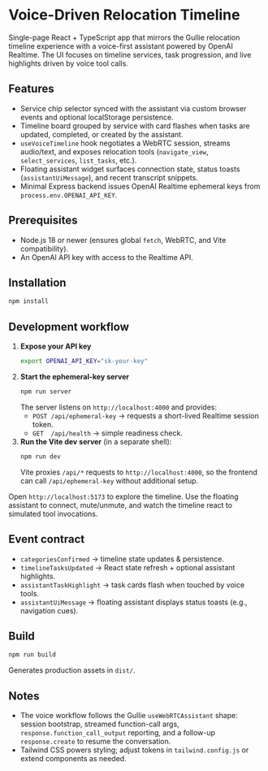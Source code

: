 # Voice-Driven Relocation Timeline

Single-page React + TypeScript app that mirrors the Gullie relocation timeline experience with a voice-first assistant powered by OpenAI Realtime. The UI focuses on timeline services, task progression, and live highlights driven by voice tool calls.

## Features
- Service chip selector synced with the assistant via custom browser events and optional localStorage persistence.
- Timeline board grouped by service with card flashes when tasks are updated, completed, or created by the assistant.
- `useVoiceTimeline` hook negotiates a WebRTC session, streams audio/text, and exposes relocation tools (`navigate_view`, `select_services`, `list_tasks`, etc.).
- Floating assistant widget surfaces connection state, status toasts (`assistantUiMessage`), and recent transcript snippets.
- Minimal Express backend issues OpenAI Realtime ephemeral keys from `process.env.OPENAI_API_KEY`.

## Prerequisites
- Node.js 18 or newer (ensures global `fetch`, WebRTC, and Vite compatibility).
- An OpenAI API key with access to the Realtime API.

## Installation
```bash
npm install
```

## Development workflow
1. **Expose your API key**
   ```bash
   export OPENAI_API_KEY="sk-your-key"
   ```
2. **Start the ephemeral-key server**
   ```bash
   npm run server
   ```
   The server listens on `http://localhost:4000` and provides:
   - `POST /api/ephemeral-key` → requests a short-lived Realtime session token.
   - `GET  /api/health` → simple readiness check.
3. **Run the Vite dev server** (in a separate shell):
   ```bash
   npm run dev
   ```
   Vite proxies `/api/*` requests to `http://localhost:4000`, so the frontend can call `/api/ephemeral-key` without additional setup.

Open `http://localhost:5173` to explore the timeline. Use the floating assistant to connect, mute/unmute, and watch the timeline react to simulated tool invocations.

## Event contract
- `categoriesConfirmed` → timeline state updates & persistence.
- `timelineTasksUpdated` → React state refresh + optional assistant highlights.
- `assistantTaskHighlight` → task cards flash when touched by voice tools.
- `assistantUiMessage` → floating assistant displays status toasts (e.g., navigation cues).

## Build
```bash
npm run build
```
Generates production assets in `dist/`.

## Notes
- The voice workflow follows the Gullie `useWebRTCAssistant` shape: session bootstrap, streamed function-call args, `response.function_call_output` reporting, and a follow-up `response.create` to resume the conversation.
- Tailwind CSS powers styling; adjust tokens in `tailwind.config.js` or extend components as needed.
